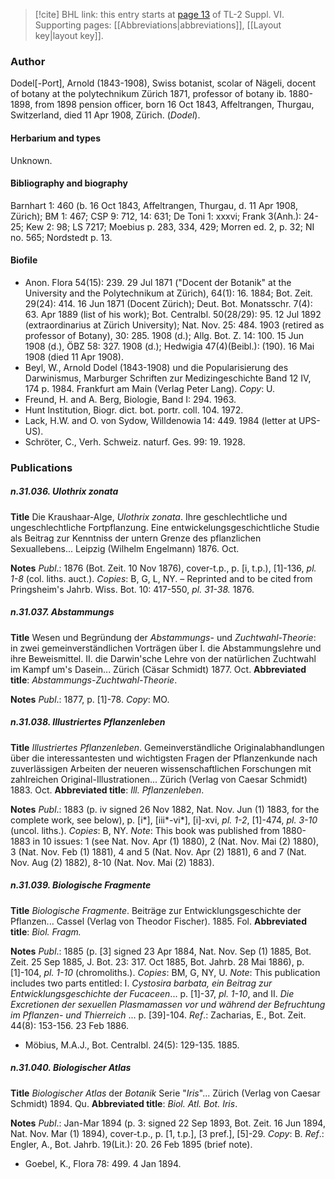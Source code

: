 > [!cite] BHL link: this entry starts at [page 13](https://www.biodiversitylibrary.org/item/103835#page/23/mode/1up) of TL-2 Suppl. VI.
> Supporting pages: [[Abbreviations|abbreviations]], [[Layout key|layout key]].

### Author

Dodel\[-Port\], Arnold (1843-1908), Swiss botanist, scolar of Nägeli, docent of botany at the polytechnikum Zürich 1871, professor of botany ib. 1880-1898, from 1898 pension officer, born 16 Oct 1843, Affeltrangen, Thurgau, Switzerland, died 11 Apr 1908, Zürich. (*Dodel*).

#### Herbarium and types

Unknown.

#### Bibliography and biography

Barnhart 1: 460 (b. 16 Oct 1843, Affeltrangen, Thurgau, d. 11 Apr 1908, Zürich); BM 1: 467; CSP 9: 712, 14: 631; De Toni 1: xxxvi; Frank 3(Anh.): 24-25; Kew 2: 98; LS 7217; Moebius p. 283, 334, 429; Morren ed. 2, p. 32; NI no. 565; Nordstedt p. 13.

#### Biofile

- Anon. Flora 54(15): 239. 29 Jul 1871 ("Docent der Botanik" at the University and the Polytechnikum at Zürich), 64(1): 16. 1884; Bot. Zeit. 29(24): 414. 16 Jun 1871 (Docent Zürich); Deut. Bot. Monatsschr. 7(4): 63. Apr 1889 (list of his work); Bot. Centralbl. 50(28/29): 95. 12 Jul 1892 (extraordinarius at Zürich University); Nat. Nov. 25: 484. 1903 (retired as professor of Botany), 30: 285. 1908 (d.); Allg. Bot. Z. 14: 100. 15 Jun 1908 (d.), ÖBZ 58: 327. 1908 (d.); Hedwigia 47(4)(Beibl.): (190). 16 Mai 1908 (died 11 Apr 1908).
- Beyl, W., Arnold Dodel (1843-1908) und die Popularisierung des Darwinismus, Marburger Schriften zur Medizingeschichte Band 12 IV, 174 p. 1984. Frankfurt am Main (Verlag Peter Lang). *Copy*: U.
- Freund, H. and A. Berg, Biologie, Band I: 294. 1963.
- Hunt Institution, Biogr. dict. bot. portr. coll. 104. 1972.
- Lack, H.W. and O. von Sydow, Willdenowia 14: 449. 1984 (letter at UPS-US).
- Schröter, C., Verh. Schweiz. naturf. Ges. 99: 19. 1928.

### Publications

##### n.31.036. Ulothrix zonata

**Title**
Die Kraushaar-Alge, *Ulothrix zonata*. Ihre geschlechtliche und ungeschlechtliche Fortpflanzung. Eine entwickelungsgeschichtliche Studie als Beitrag zur Kenntniss der untern Grenze des pflanzlichen Sexuallebens... Leipzig (Wilhelm Engelmann) 1876. Oct.

**Notes**
*Publ*.: 1876 (Bot. Zeit. 10 Nov 1876), cover-t.p., p. \[i, t.p.), \[1\]-136, *pl. 1-8* (col. liths. auct.).
*Copies*: B, G, L, NY. – Reprinted and to be cited from Pringsheim's Jahrb. Wiss. Bot. 10: 417-550, *pl. 31-38.* 1876.

##### n.31.037. Abstammungs

**Title**
Wesen und Begründung der *Abstammungs*- und *Zuchtwahl-Theorie*: in zwei gemeinverständlichen Vorträgen über I. die Abstammungslehre und ihre Beweismittel. II. die Darwin'sche Lehre von der natürlichen Zuchtwahl im Kampf um's Dasein... Zürich (Cäsar Schmidt) 1877. Oct.
**Abbreviated title**: *Abstammungs-Zuchtwahl-Theorie*.

**Notes**
*Publ*.: 1877, p. \[1\]-78. *Copy*: MO.

##### n.31.038. Illustriertes Pflanzenleben

**Title**
*Illustriertes Pflanzenleben*. Gemeinverständliche Originalabhandlungen über die interessantesten und wichtigsten Fragen der Pflanzenkunde nach zuverlässigen Arbeiten der neueren wissenschaftlichen Forschungen mit zahlreichen Original-Illustrationen... Zürich (Verlag von Caesar Schmidt) 1883. Oct.
**Abbreviated title**: *Ill. Pflanzenleben*.

**Notes**
*Publ*.: 1883 (p. iv signed 26 Nov 1882, Nat. Nov. Jun (1) 1883, for the complete work, see below), p. \[i\*\], \[iii\*-vi\*\], \[i\]-xvi, *pl. 1-2*, \[1\]-474, *pl. 3-10* (uncol. liths.). *Copies*: B, NY.
*Note*: This book was published from 1880-1883 in 10 issues: 1 (see Nat. Nov. Apr (1) 1880), 2 (Nat. Nov. Mai (2) 1880), 3 (Nat. Nov. Feb (1) 1881), 4 and 5 (Nat. Nov. Apr (2) 1881), 6 and 7 (Nat. Nov. Aug (2) 1882), 8-10 (Nat. Nov. Mai (2) 1883).

##### n.31.039. Biologische Fragmente

**Title**
*Biologische Fragmente*. Beiträge zur Entwicklungsgeschichte der Pflanzen... Cassel (Verlag von Theodor Fischer). 1885. Fol.
**Abbreviated title**: *Biol. Fragm.*

**Notes**
*Publ*.: 1885 (p. \[3\] signed 23 Apr 1884, Nat. Nov. Sep (1) 1885, Bot. Zeit. 25 Sep 1885, J. Bot. 23: 317. Oct 1885, Bot. Jahrb. 28 Mai 1886), p. \[1\]-104, *pl. 1-10* (chromoliths.).
*Copies*: BM, G, NY, U.
*Note*: This publication includes two parts entitled: I. *Cystosira barbata, ein Beitrag zur Entwicklungsgeschichte der Fucaceen*... p. \[1\]-37, *pl. 1-10*, and II. *Die Excretionen der sexuellen Plasmamassen vor und während der Befruchtung im Pflanzen- und Thierreich* ... p. \[39\]-104.
*Ref*.: Zacharias, E., Bot. Zeit. 44(8): 153-156. 23 Feb 1886.
- Möbius, M.A.J., Bot. Centralbl. 24(5): 129-135. 1885.

##### n.31.040. Biologischer Atlas

**Title**
*Biologischer Atlas* der *Botanik* Serie "*Iris*"... Zürich (Verlag von Caesar Schmidt) 1894. Qu.
**Abbreviated title**: *Biol. Atl. Bot. Iris*.

**Notes**
*Publ*.: Jan-Mar 1894 (p. 3: signed 22 Sep 1893, Bot. Zeit. 16 Jun 1894, Nat. Nov. Mar (1) 1894), cover-t.p., p. \[1, t.p.\], \[3 pref.\], \[5\]-29. *Copy*: B.
*Ref*.: Engler, A., Bot. Jahrb. 19(Lit.): 20. 26 Feb 1895 (brief note).
- Goebel, K., Flora 78: 499. 4 Jan 1894.

